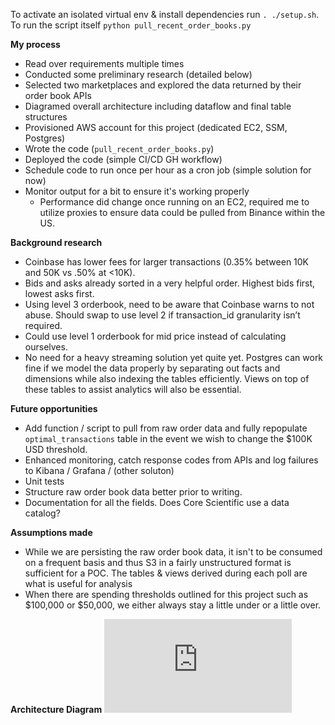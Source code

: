 To activate an isolated virtual env & install dependencies run `. ./setup.sh`.
To run the script itself `python pull_recent_order_books.py`

**My process**
- Read over requirements multiple times
- Conducted some preliminary research (detailed below)
- Selected two marketplaces and explored the data returned by their order book APIs
- Diagramed overall architecture including dataflow and final table structures
- Provisioned AWS account for this project (dedicated EC2, SSM, Postgres)
- Wrote the code (`pull_recent_order_books.py`)
- Deployed the code (simple CI/CD GH workflow)
- Schedule code to run once per hour as a cron job (simple solution for now)
- Monitor output for a bit to ensure it's working properly
  - Performance did change once running on an EC2, required me to utilize proxies to ensure data could be pulled from Binance within the US.
  
**Background research**

- Coinbase has lower fees for larger transactions (0.35% between 10K and 50K vs .50% at <10K).
- Bids and asks already sorted in a very helpful order. Highest bids first, lowest asks first.
- Using level 3 orderbook, need to be aware that Coinbase warns to not abuse. Should swap to use level 2 if transaction_id granularity isn’t required.
- Could use level 1 orderbook for mid price instead of calculating ourselves.
- No need for a heavy streaming solution yet quite yet. Postgres can work fine if we model the data properly
by separating out facts and dimensions while also indexing the tables efficiently. Views on top of these tables to assist analytics will also be essential.


**Future opportunities**
- Add function / script to pull from raw order data and fully repopulate `optimal_transactions` table in the event we wish to change the $100K USD threshold.
- Enhanced monitoring, catch response codes from APIs and log failures to Kibana / Grafana / (other soluton)
- Unit tests
- Structure raw order book data better prior to writing.
- Documentation for all the fields. Does Core Scientific use a data catalog?

**Assumptions made**

- While we are persisting the raw order book data, it isn't to be consumed on a frequent basis and thus S3 in a fairly unstructured format is sufficient for a POC. The tables & views derived during each poll are what is useful for analysis
- When there are spending thresholds outlined for this project such as $100,000 or $50,000, we either always stay a little under or a little over.

**Architecture Diagram**
![alt text](https://github.com/jdavie77/order-book/blob/master/order_book_diagrams.drawio.html?raw=true)
